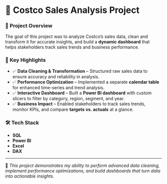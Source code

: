 # 🛒 Costco Sales Analysis Project  

### 📌 Project Overview  
The goal of this project was to analyze Costco’s sales data, clean and transform it for accurate insights, and build a **dynamic dashboard** that helps stakeholders track sales trends and business performance.  

### 🔹 Key Highlights  
- ✅ **Data Cleaning & Transformation** – Structured raw sales data to ensure accuracy and reliability in analysis.  
- ✅ **Performance Optimization** – Implemented a separate **calendar table** for enhanced time-series and trend analysis.  
- ✅ **Interactive Dashboard** – Built a **Power BI dashboard** with custom slicers to filter by category, region, segment, and year.  
- ✅ **Business Impact** – Enabled stakeholders to track sales trends, monitor KPIs, and compare **targets vs. actuals** at a glance.  

### 🛠 Tech Stack  
- **SQL**  
- **Power BI**  
- **Excel**  
- **DAX**  

---

🚀 *This project demonstrates my ability to perform advanced data cleaning, implement performance optimizations, and build dashboards that turn data into actionable insights.*  
